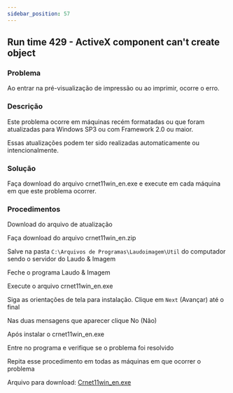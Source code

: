 ```yaml
---
sidebar_position: 57
---
```


## Run time 429 - ActiveX component can't create object

### Problema

Ao entrar na pré-visualização de impressão ou ao imprimir, ocorre o
erro.

### Descrição

Este problema ocorre em máquinas recém formatadas ou que foram
atualizadas para Windows SP3 ou com Framework 2.0 ou maior.

Essas atualizações podem ter sido realizadas automaticamente ou
intencionalmente.

### Solução

Faça download do arquivo crnet11win_en.exe e execute em cada máquina
em que este problema ocorrer.

### Procedimentos

Download do arquivo de atualização

Faça download do arquivo crnet11win_en.zip

Salve na pasta `C:\Arquivos de Programas\Laudoimagem\Util` do
computador sendo o servidor do Laudo & Imagem

Feche o programa Laudo & Imagem

Execute o arquivo crnet11win_en.exe

Siga as orientações de tela para instalação. Clique em `Next`
(Avançar) até o final

Nas duas mensagens que aparecer clique No (Não)

Após instalar o crnet11win_en.exe

Entre no programa e verifique se o problema foi resolvido

Repita esse procedimento em todas as máquinas em que ocorrer o
problema

Arquivo para download:
[Crnet11win_en.exe](http://suporte.laudoimagem.com.br/download/Crnet11win_en.exe)